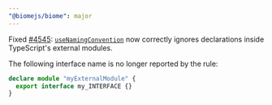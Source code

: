 ```yaml
---
"@biomejs/biome": major
---
```


Fixed [#4545](https://github.com/biomejs/biome/issues/4545): [`useNamingConvention`](https://biomejs.dev/linter/rules/use-naming-convention/) now correctly ignores declarations inside TypeScript's external modules.

The following interface name is no longer reported by the rule:

```ts
declare module "myExternalModule" {
  export interface my_INTERFACE {}
}
```

